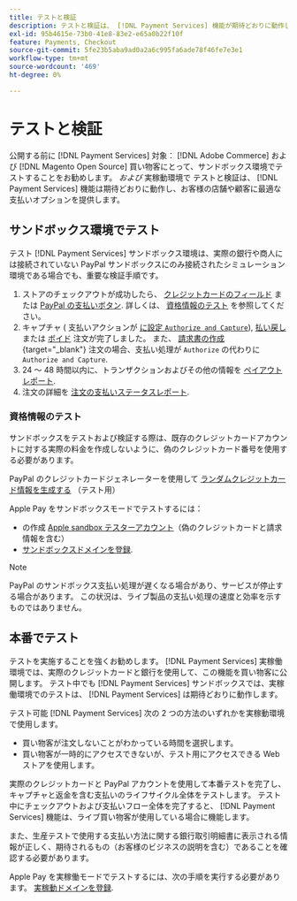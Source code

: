 ```yaml
---
title: テストと検証
description: テストと検証は、 [!DNL Payment Services] 機能が期待どおりに動作し、顧客に最適な支払いオプションを提供する
exl-id: 95b4615e-73b0-41e8-83e2-e65a0b22f10f
feature: Payments, Checkout
source-git-commit: 5fe23b5aba9ad0a2a6c995fa6ade78f46fe7e3e1
workflow-type: tm+mt
source-wordcount: '469'
ht-degree: 0%

---
```


# テストと検証

公開する前に [!DNL Payment Services] 対象： [!DNL Adobe Commerce] および [!DNL Magento Open Source] 買い物客にとって、サンドボックス環境でテストすることをお勧めします。 _および_ 実稼動環境で テストと検証は、 [!DNL Payment Services] 機能は期待どおりに動作し、お客様の店舗や顧客に最適な支払いオプションを提供します。

## サンドボックス環境でテスト

テスト [!DNL Payment Services] サンドボックス環境は、実際の銀行や商人には接続されていない PayPal サンドボックスにのみ接続されたシミュレーション環境である場合でも、重要な検証手順です。

1. ストアのチェックアウトが成功したら、 [クレジットカードのフィールド](payments-options.md#credit-card-fields) または [PayPal の支払いボタン](payments-options.md#paypal-smart-buttons). 詳しくは、 [資格情報のテスト](#testing-credentials) を参照してください。
1. キャプチャ ( 支払いアクションが [に設定 `Authorize and Capture`](onboard.md#set-payment-services-as-payment-method)), [払い戻し](refunds.md)または [ボイド](voids.md) 注文が完了しました。 また、 [請求書の作成](https://docs.magento.com/user-guide/sales/invoice-create.html){target="_blank"} 注文の場合、支払い処理が `Authorize` の代わりに `Authorize and Capture`.
1. 24 ～ 48 時間以内に、トランザクションおよびその他の情報を [ペイアウトレポート](payouts.md).
1. 注文の詳細を [注文の支払いステータスレポート](order-payment-status.md).

### 資格情報のテスト

サンドボックスをテストおよび検証する際は、既存のクレジットカードアカウントに対する実際の料金を作成しないように、偽のクレジットカード番号を使用する必要があります。

PayPal のクレジットカードジェネレーターを使用して [ランダムクレジットカード情報を生成する](https://www.paypal.com/us/smarthelp/article/where-can-i-find-test-credit-card-numbers-ts2157) （テスト用）

Apple Pay をサンドボックスモードでテストするには：

* の作成 [Apple sandbox テスターアカウント](https://developer.apple.com/apple-pay/sandbox-testing/#create-a-sandbox-tester-account)（偽のクレジットカードと請求情報を含む）
* [サンドボックスドメインを登録](https://developer.paypal.com/docs/checkout/apm/apple-pay/#link-registeryoursandboxdomains).

>[!NOTE]
>
>PayPal のサンドボックス支払い処理が遅くなる場合があり、サービスが停止する場合があります。 この状況は、ライブ製品の支払い処理の速度と効率を示すものではありません。

## 本番でテスト

テストを実施することを強くお勧めします。 [!DNL Payment Services] 実稼働環境では、実際のクレジットカードと銀行を使用して、この機能を買い物客に公開します。 テスト中でも [!DNL Payment Services] サンドボックスでは、実稼働環境でのテストは、 [!DNL Payment Services] は期待どおりに動作します。

テスト可能 [!DNL Payment Services] 次の 2 つの方法のいずれかを実稼動環境で使用します。

* 買い物客が注文しないことがわかっている時間を選択します。
* 買い物客が一時的にアクセスできないが、テスト用にアクセスできる Web ストアを使用します。

実際のクレジットカードと PayPal アカウントを使用して本番テストを完了し、キャプチャと返金を含む支払いのライフサイクル全体をテストします。 テスト中にチェックアウトおよび支払いフロー全体を完了すると、 [!DNL Payment Services] 機能は、ライブ買い物客が使用している場合に機能します。

また、生産テストで使用する支払い方法に関する銀行取引明細書に表示される情報が正しく、期待されるもの（お客様のビジネスの説明を含む）であることを確認する必要があります。

Apple Pay を実稼働モードでテストするには、次の手順を実行する必要があります。 [実稼動ドメインを登録](https://developer.paypal.com/docs/checkout/apm/apple-pay/#register-your-live-domain).
